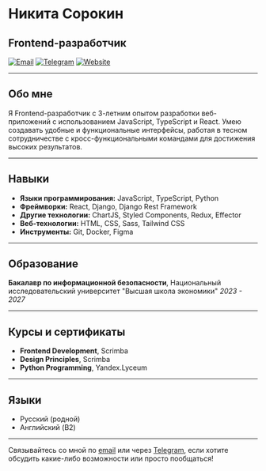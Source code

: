 # Никита Сорокин

## Frontend-разработчик

[![Email](https://img.shields.io/badge/Email-niksorokin77%40yandex.ru-blue)](mailto:niksorokin77@yandex.ru)
[![Telegram](https://img.shields.io/badge/Telegram-%40Heilttme-blue)](https://t.me/Heilttme)
[![Website](https://img.shields.io/badge/Website-nikitasorokin.ru-blue)](https://nikitasorokin.ru)

---
## Обо мне

Я Frontend-разработчик с 3-летним опытом разработки веб-приложений с использованием JavaScript, TypeScript и React. Умею создавать удобные и функциональные интерфейсы, работая в тесном сотрудничестве с кросс-функциональными командами для достижения высоких результатов.

---
## Навыки

- **Языки программирования:** JavaScript, TypeScript, Python
- **Фреймворки:** React, Django, Django Rest Framework
- **Другие технологии:** ChartJS, Styled Components, Redux, Effector
- **Веб-технологии:** HTML, CSS, Sass, Tailwind CSS
- **Инструменты:** Git, Docker, Figma

---
## Образование

**Бакалавр по информационной безопасности**, Национальный исследовательский университет "Высшая школа экономики"
*2023 - 2027*

---
## Курсы и сертификаты

- **Frontend Development**, Scrimba
- **Design Principles**, Scrimba
- **Python Programming**, Yandex.Lyceum

---
## Языки

- Русский (родной)
- Английский (B2)

---

Связывайтесь со мной по [email](mailto:niksorokin77@yandex.ru) или через [Telegram](https://t.me/Heilttme), если хотите обсудить какие-либо возможности или просто пообщаться!

